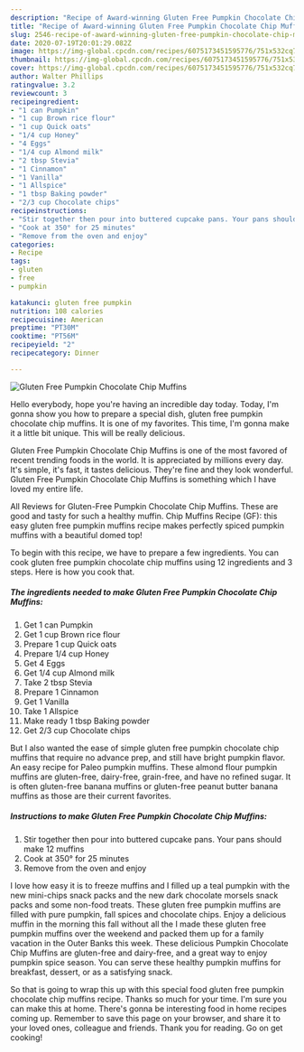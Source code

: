 ```yaml
---
description: "Recipe of Award-winning Gluten Free Pumpkin Chocolate Chip Muffins"
title: "Recipe of Award-winning Gluten Free Pumpkin Chocolate Chip Muffins"
slug: 2546-recipe-of-award-winning-gluten-free-pumpkin-chocolate-chip-muffins
date: 2020-07-19T20:01:29.082Z
image: https://img-global.cpcdn.com/recipes/6075173451595776/751x532cq70/gluten-free-pumpkin-chocolate-chip-muffins-recipe-main-photo.jpg
thumbnail: https://img-global.cpcdn.com/recipes/6075173451595776/751x532cq70/gluten-free-pumpkin-chocolate-chip-muffins-recipe-main-photo.jpg
cover: https://img-global.cpcdn.com/recipes/6075173451595776/751x532cq70/gluten-free-pumpkin-chocolate-chip-muffins-recipe-main-photo.jpg
author: Walter Phillips
ratingvalue: 3.2
reviewcount: 3
recipeingredient:
- "1 can Pumpkin"
- "1 cup Brown rice flour"
- "1 cup Quick oats"
- "1/4 cup Honey"
- "4 Eggs"
- "1/4 cup Almond milk"
- "2 tbsp Stevia"
- "1 Cinnamon"
- "1 Vanilla"
- "1 Allspice"
- "1 tbsp Baking powder"
- "2/3 cup Chocolate chips"
recipeinstructions:
- "Stir together then pour into buttered cupcake pans. Your pans should make 12 muffins"
- "Cook at 350° for 25 minutes"
- "Remove from the oven and enjoy"
categories:
- Recipe
tags:
- gluten
- free
- pumpkin

katakunci: gluten free pumpkin 
nutrition: 108 calories
recipecuisine: American
preptime: "PT30M"
cooktime: "PT56M"
recipeyield: "2"
recipecategory: Dinner

---
```



![Gluten Free Pumpkin Chocolate Chip Muffins](https://img-global.cpcdn.com/recipes/6075173451595776/751x532cq70/gluten-free-pumpkin-chocolate-chip-muffins-recipe-main-photo.jpg)

Hello everybody, hope you're having an incredible day today. Today, I'm gonna show you how to prepare a special dish, gluten free pumpkin chocolate chip muffins. It is one of my favorites. This time, I'm gonna make it a little bit unique. This will be really delicious.

Gluten Free Pumpkin Chocolate Chip Muffins is one of the most favored of recent trending foods in the world. It is appreciated by millions every day. It's simple, it's fast, it tastes delicious. They're fine and they look wonderful. Gluten Free Pumpkin Chocolate Chip Muffins is something which I have loved my entire life.

All Reviews for Gluten-Free Pumpkin Chocolate Chip Muffins. These are good and tasty for such a healthy muffin. Chip Muffins Recipe (GF): this easy gluten free pumpkin muffins recipe makes perfectly spiced pumpkin muffins with a beautiful domed top!


To begin with this recipe, we have to prepare a few ingredients. You can cook gluten free pumpkin chocolate chip muffins using 12 ingredients and 3 steps. Here is how you cook that.

<!--inarticleads1-->

##### The ingredients needed to make Gluten Free Pumpkin Chocolate Chip Muffins:

1. Get 1 can Pumpkin
1. Get 1 cup Brown rice flour
1. Prepare 1 cup Quick oats
1. Prepare 1/4 cup Honey
1. Get 4 Eggs
1. Get 1/4 cup Almond milk
1. Take 2 tbsp Stevia
1. Prepare 1 Cinnamon
1. Get 1 Vanilla
1. Take 1 Allspice
1. Make ready 1 tbsp Baking powder
1. Get 2/3 cup Chocolate chips


But I also wanted the ease of simple gluten free pumpkin chocolate chip muffins that require no advance prep, and still have bright pumpkin flavor. An easy recipe for Paleo pumpkin muffins. These almond flour pumpkin muffins are gluten-free, dairy-free, grain-free, and have no refined sugar. It is often gluten-free banana muffins or gluten-free peanut butter banana muffins as those are their current favorites. 

<!--inarticleads2-->

##### Instructions to make Gluten Free Pumpkin Chocolate Chip Muffins:

1. Stir together then pour into buttered cupcake pans. Your pans should make 12 muffins
1. Cook at 350° for 25 minutes
1. Remove from the oven and enjoy


I love how easy it is to freeze muffins and I filled up a teal pumpkin with the new mini-chips snack packs and the new dark chocolate morsels snack packs and some non-food treats. These gluten free pumpkin muffins are filled with pure pumpkin, fall spices and chocolate chips. Enjoy a delicious muffin in the morning this fall without all the I made these gluten free pumpkin muffins over the weekend and packed them up for a family vacation in the Outer Banks this week. These delicious Pumpkin Chocolate Chip Muffins are gluten-free and dairy-free, and a great way to enjoy pumpkin spice season. You can serve these healthy pumpkin muffins for breakfast, dessert, or as a satisfying snack. 

So that is going to wrap this up with this special food gluten free pumpkin chocolate chip muffins recipe. Thanks so much for your time. I'm sure you can make this at home. There's gonna be interesting food in home recipes coming up. Remember to save this page on your browser, and share it to your loved ones, colleague and friends. Thank you for reading. Go on get cooking!
